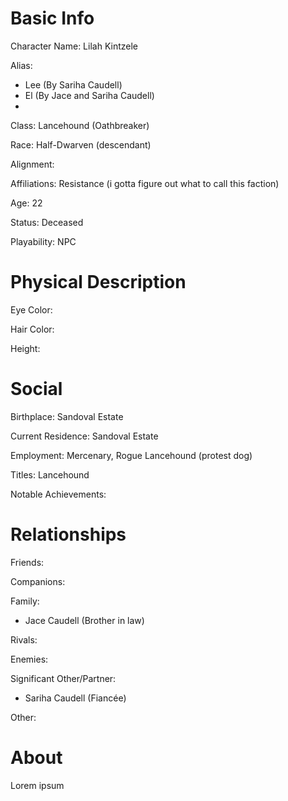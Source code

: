 # Basic Info
Character Name: Lilah Kintzele

Alias: 
 - Lee (By Sariha Caudell)
 - El (By Jace and Sariha Caudell)
 - 

Class: Lancehound (Oathbreaker)

Race: Half-Dwarven (descendant)

Alignment: 

Affiliations: Resistance (i gotta figure out what to call this faction)

Age: 22 

Status: Deceased

Playability: NPC

# Physical Description
Eye Color: 

Hair Color: 

Height: 

# Social
Birthplace: Sandoval Estate

Current Residence: Sandoval Estate 

Employment: Mercenary, Rogue Lancehound (protest dog)

Titles: Lancehound

Notable Achievements:

# Relationships
Friends: 

Companions: 

Family: 
 - Jace Caudell (Brother in law)

Rivals: 

Enemies: 

Significant Other/Partner:
 - Sariha Caudell (Fiancée)

Other: 

# About
  Lorem ipsum